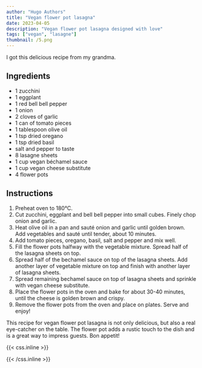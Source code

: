```yaml
---
author: "Hugo Authors"
title: "Vegan flower pot lasagna"
date: 2023-04-05
description: "Vegan flower pot lasagna designed with love"
tags: ["vegan", "lasagne"]
thumbnail: /5.png
---
```


I got this delicious recipe from my grandma.

## Ingredients

- 1 zucchini
- 1 eggplant
- 1 red bell bell pepper
- 1 onion
- 2 cloves of garlic
- 1 can of tomato pieces
- 1 tablespoon olive oil
- 1 tsp dried oregano
- 1 tsp dried basil
- salt and pepper to taste
- 8 lasagne sheets
- 1 cup vegan béchamel sauce
- 1 cup vegan cheese substitute
- 4 flower pots

## Instructions

1. Preheat oven to 180°C.
2. Cut zucchini, eggplant and bell bell pepper into small cubes. Finely chop onion and garlic.
3. Heat olive oil in a pan and sauté onion and garlic until golden brown. Add vegetables and sauté until tender, about 10 minutes.
4. Add tomato pieces, oregano, basil, salt and pepper and mix well.
5. Fill the flower pots halfway with the vegetable mixture. Spread half of the lasagna sheets on top.
6. Spread half of the bechamel sauce on top of the lasagna sheets. Add another layer of vegetable mixture on top and finish with another layer of lasagna sheets.
7. Spread remaining bechamel sauce on top of lasagna sheets and sprinkle with vegan cheese substitute.
8. Place the flower pots in the oven and bake for about 30-40 minutes, until the cheese is golden brown and crispy.
9. Remove the flower pots from the oven and place on plates. Serve and enjoy!

This recipe for vegan flower pot lasagna is not only delicious, but also a real eye-catcher on the table. The flower pot adds a rustic touch to the dish and is a great way to impress guests. Bon appetit!

{{< css.inline >}}

<style>
.canon { background: white; width: 100%; height: auto; }
</style>

{{< /css.inline >}}
